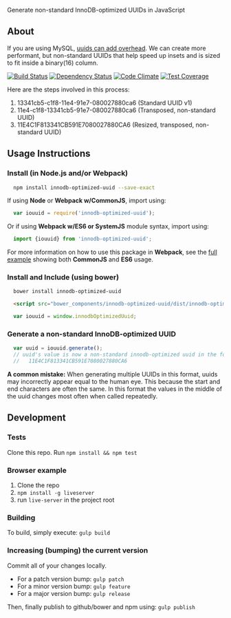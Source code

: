 Generate non-standard InnoDB-optimized UUIDs in JavaScript

## About
 
If you are using MySQL, [uuids can add overhead](http://www.percona.com/blog/2014/12/19/store-uuid-optimized-way/). We can create
more performant, but non-standard UUIDs that help speed up insets
and is sized to fit inside a binary(16) column.

[![Build Status](https://travis-ci.org/fisdap/innodb-optimized-uuid.svg)](https://travis-ci.org/fisdap/innodb-optimized-uuid) [![Dependency Status](https://gemnasium.com/fisdap/innodb-optimized-uuid.svg)](https://gemnasium.com/fisdap/innodb-optimized-uuid) [![Code Climate](https://codeclimate.com/github/fisdap/innodb-optimized-uuid/badges/gpa.svg)](https://codeclimate.com/github/fisdap/innodb-optimized-uuid) [![Test Coverage](https://codeclimate.com/github/fisdap/innodb-optimized-uuid/badges/coverage.svg)](https://codeclimate.com/github/fisdap/innodb-optimized-uuid)

Here are the steps involved in this process:

1. 13341cb5-c1f8-11e4-91e7-080027880ca6 (Standard UUID v1)
2. 11e4-c1f8-13341cb5-91e7-080027880ca6 (Transposed, non-standard UUID)
3. 11E4C1F813341CB591E7080027880CA6 (Resized, transposed, non-standard UUID)

## Usage Instructions

### Install (in Node.js and/or Webpack)

```bash
  npm install innodb-optimized-uuid --save-exact
```

If using **Node** or **Webpack w/CommonJS**, import using:

```js
  var iouuid = require('innodb-optimized-uuid');
```

Or if using **Webpack w/ES6 or SystemJS** module syntax, import using:

```js
  import {iouuid} from 'innodb-optimized-uuid';
```

For more information on how to use this package in **Webpack**, see the [full example](https://github.com/fisdap/innodb-optimized-uuid-webpack-example) showing both **CommonJS** and **ES6** usage.

###  Install and Include (using bower)

```bash
  bower install innodb-optimized-uuid
```

```html
  <script src="bower_components/innodb-optimized-uuid/dist/innodb-optimized-uuid.js"></script>
```

```js
  var iouuid = window.innodbOptimizedUuid;
```

### Generate a non-standard InnoDB-optimized UUID

```js
  var uuid = iouuid.generate();
  // uuid's value is now a non-standard innodb-optimized uuid in the format:
  //   11E4C1F813341CB591E7080027880CA6
```

**A common mistake:** When generating multiple UUIDs in this format, uuids may incorrectly appear equal to the human eye. This because the start and end characters are often the same. In this format the values in the middle of the uuid changes most often when called repeatedly.

## Development

### Tests

Clone this repo.
Run `npm install && npm test`

### Browser example

1. Clone the repo
2. `npm install -g liveserver`
3. run `live-server` in the project root

### Building

To build, simply execute:
`gulp build`

### Increasing (bumping) the current version

Commit all of your changes locally.

- For a patch version bump: `gulp patch`
- For a minor version bump: `gulp feature`
- For a major version bump: `gulp release`

Then, finally publish to github/bower and npm using: `gulp publish`

